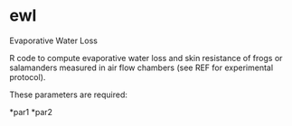 # ewl
Evaporative Water Loss

R code to compute evaporative water loss and skin resistance of frogs or salamanders measured in air flow chambers (see REF for experimental protocol). 

These parameters are required:

*par1
*par2
